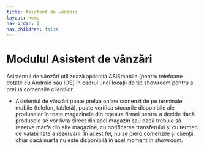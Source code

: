 ```yaml
---
title: Asistent de vânzări
layout: home
nav_order: 2
has_children: false
---
```

# Modulul Asistent de vânzări


Asistentul de vânzări utilizează aplicația ASiSmobile (pentru telefoane dotate cu Android sau IOS) în cadrul unei locații de tip showroom pentru a prelua comenzile clienților.
- Asistentul de vânzări poate prelua online comenzi de pe terminale mobile (telefon, tabletă), poate verifica stocurile disponibile ale produselor în toate magazinele din rețeaua firmei pentru a decide dacă produsele se vor livra direct din acel magazin sau dacă trebuie să rezerve marfa din alte magazine, cu notificarea transferului și cu termen de valabilitate a rezervării.
În acest fel, nu se pierd comenzile și clienții, chiar dacă marfa nu este disponibilă în acel moment în showroom.
